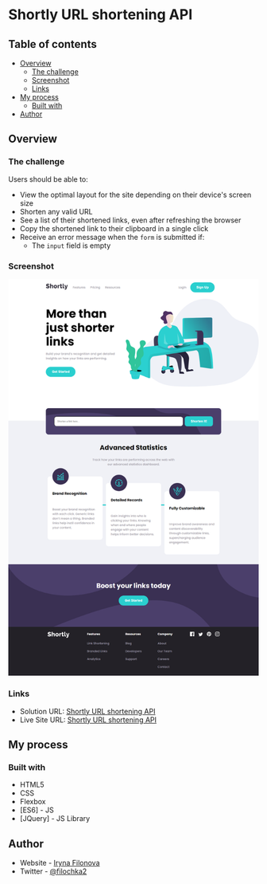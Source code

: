 # Shortly URL shortening API

## Table of contents

- [Overview](#overview)
  - [The challenge](#the-challenge)
  - [Screenshot](#screenshot)
  - [Links](#links)
- [My process](#my-process)
  - [Built with](#built-with)
- [Author](#author)

## Overview

### The challenge

Users should be able to:

- View the optimal layout for the site depending on their device's screen size
- Shorten any valid URL
- See a list of their shortened links, even after refreshing the browser
- Copy the shortened link to their clipboard in a single click
- Receive an error message when the `form` is submitted if:
  - The `input` field is empty

### Screenshot

![](./screenshot.png)

### Links

- Solution URL: [Shortly URL shortening API](https://github.com/wonder-filka/URL-shortening-API-landing-page)
- Live Site URL: [Shortly URL shortening API](https://lucky-pegasus-3ebc98.netlify.app/)

## My process

### Built with

- HTML5
- CSS
- Flexbox
- [ES6] - JS
- [JQuery] - JS Library

## Author

- Website - [Iryna Filonova](https://sensational-cactus-93a152.netlify.app/)
- Twitter - [@filochka2](https://twitter.com/filochka2)
